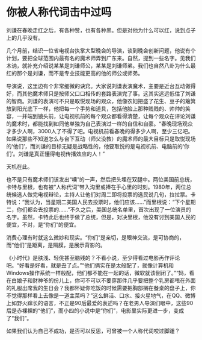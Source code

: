 # 你被人称代词击中过吗

刘谦在春晚走红之后，有各种赞，也有各种黑。但是对他为什么可以红，说到点子上的几乎没有。 

几个月前，结识一位省电视台执掌大型晚会的导演，谈到晚会创新问题，他说有个计划，要把全球范围内最有名的魔术师弄到广东来。自然，提到一些名字。见我们木讷，就补充介绍说某某是刘谦师公，某某是刘谦师弟。我们也自然八卦为什么最红的那个是刘谦，而不是专业技能更高的他的师公或师弟。 

导演说，这里边有个非常细微的诀窍。大家说刘谦表演魔术，主要是近台互动做得好，而其他魔术师只是按师父口口相传的套路表演完了事。这其实远远低估了刘谦的智商。刘谦的表演可不只是取悦现场的观众，他像农妇把盛了花生、豆子的簸箕放到阳光底下一样，他把每一个手势和道具，包括他脸上那种贱贱的、帅帅的笑容，一并端到镜头前，让电视机前的每个观众都看得清楚，让每个观众在评论刘谦的魔术时，都能找到如同他单独为自己表演过一样的自信和自豪。“春晚现场观众才多少人啊，3000人了不得了吧。电视机前看春晚的得多少人啊，至少三亿吧。如果说那些不知道怎么与台下互动（师父没教）的魔术师的最大目标只是取悦现场的‘他们’，而刘谦的目标无疑是战略性的，他要取悦的是电视机前、电脑前的‘你们’。刘谦是真正懂得电视传播效应的人！” 

天机在此。 

也不是只有魔术师们该发出“噢”的一声，然后把头埋在双腿中。两位美国前总统，卡特与里根，也有被“人称代词”带入沟里或捧在手心里的时刻。1980年，两位总统候选人做完电视辩论，主持人让他们对周二即将投票的选民说几句，拉拉票。卡特说：“我认为，当星期二美国人民去投票时，他们应该……”而里根说：“下个星期二，你们都会去投票的……”不久之后，美国总统名单里，首次出现了一位演员的名字。虽然，卡特此后也终于做了总统，但是，对决里根，他没有讨到美国人民的便宜，不对，是“你们”的便宜。 

消费心理有时就这么微妙和现实。“你们”是亲切，是眼神交流，是可协商的，而“他们”是距离，是隔膜，是展示背影的。 

《小时代》是肤浅、轻佻甚至脑残的？不看小说，至少得看过电影再作评论吧。“好看是好看，就是丑了点。”“他们俩实在是太般配了，就像计算机和Windows操作系统一样般配，他们都不能在一起的话，微软就该倒闭了。”“妈，看在白娘子和财神爷的份儿上，你可不可以不要穿那件几乎要把整个乳房都甩在外面的礼服出席我的生日会？我都怀疑你吃饭的时候需要把胸部搁在餐桌的盘子上，你不觉得那样看上去像是一道主菜吗？”这么鲜活、口水、接火星地气，在QQ、微博上如野火蹿长的语言，不正是90后最爱的表述吗？在老男人导演们眼中，这些90后是赤裸裸的“他们”，而小四的小说中是“你们”，电影里实际更进一步，变成了“我们”。 

如果我们认为自己不成功，是否可以反思，可曾被一个人称代词咬过脚踵？